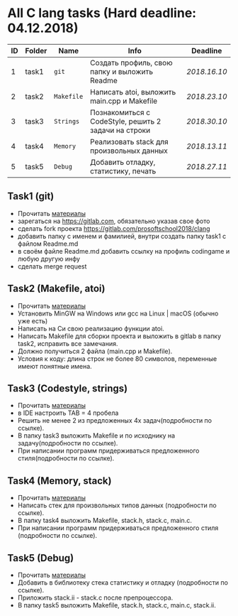 # All C lang tasks (Hard deadline: 04.12.2018)
ID  | Folder | Name | Info | Deadline
--- | ---  | ---  | --- | ---
1   | task1 | `git`  | Создать профиль, свою папку и выложить Readme | *2018.16.10* 
2   | task2 | `Makefile` | Написать atoi, выложить main.cpp и Makefile  | *2018.23.10*
3   | task3 |`Strings` | Познакомиться с CodeStyle, решить 2 задачи на строки | *2018.30.10*
4   | task4 | `Memory` | Реализовать stack для произвольных данных | *2018.13.11*
5   | task5 | `Debug` | Добавить отладку, статистику, печать | *2018.27.11*

## Task1 (git)
* Прочитать [материалы](https://docs.google.com/document/d/1IAguRt3D1qfErsZXBxPAcygXggCoJDQVoVILnAOI8Ho)
* зарегаться на https://gitlab.com, обязательно указав свое фото
* сделать fork проекта https://gitlab.com/prosoftschool2018/clang
* добавить папку с именем и фамилией, внутри создать папку task1 с файлом Readme.md
* в своём файле Readme.md добавить ссылку на профиль codingame и любую другую инфу
* сделать merge request


## Task2 (Makefile, atoi)
* Прочитать [материалы](https://docs.google.com/document/d/1Cemr6ATP97-yzghtQooVESH0Ie2ZX-5l4hlLYshRYkU)
* Установить MinGW на Windows или gcc на Linux | macOS (обычно уже есть)
* Написать на Си свою реализацию функции atoi.
* Написать Makefile для сборки проекта и выложить в gitlab в папку task2, исправить все замечания. 
* Должно получиться 2 файла (main.cpp и Makefile). 
* Условия к коду: длина строк не более 80 символов, переменные имеют понятные имена.

## Task3 (Codestyle, strings)
* Прочитать [материалы](https://docs.google.com/document/d/124T_ZtE7AObpHhqDptx5xMRHP4eKBh25x4nGpS5XP-c)
* в IDE настроить TAB = 4 пробела
* Решить не менее 2 из предложенных 4х задач(подробности по ссылке).
* В папку task3 выложить Makefile и по исходнику на задачу(подробности по ссылке).
* При написании программ придерживаться предложенного стиля(подробности по ссылке).

## Task4 (Memory, stack)
* Прочитать [материалы](https://docs.google.com/document/d/1DNYh1PKdgfrRsCzyLsmq9j0K8WdbadSoeEvPHWnCoPY)
* Написать стек для произвольных типов данных (подробности по ссылке).
* В папку task4 выложить Makefile, stack.h, stack.c, main.c.
* При написании программ придерживаться предложенного стиля (подробности по ссылке).

## Task5 (Debug)
* Прочитать [материалы](https://docs.google.com/document/d/1L9usVwPMXULWt4bRq8VOhIBTmV5HB3bmh8CODH6bLOo)
* Добавить в библиотеку стека статистику и отладку (подробности по ссылке).
* Приложить stack.ii - stack.c после препроцессора.
* В папку task5 выложить Makefile, stack.h, stack.c, main.c, stack.ii.
